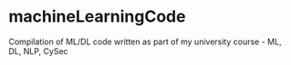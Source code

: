 # machineLearningCode
Compilation of ML/DL code written as part of my university course - ML, DL, NLP, CySec
